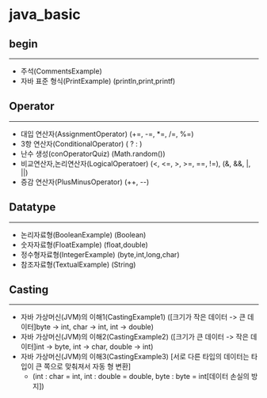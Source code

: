 # java_basic
## **begin**
---
 * 주석(CommentsExample)
 * 자바 표준 형식(PrintExample) (println,print,printf)
   
## **Operator**
---
 * 대입 연산자(AssignmentOperator) (+=, -=, *=, /=, %=)
 * 3항 연산자(ConditionalOperator) (  ? : )
 * 난수 생성(conOperatorQuiz) (Math.random())
 * 비교연산자,논리연산자(LogicalOperatoer) (<, <=, >, >=, ==, !=), (&, &&, |, ||)
 * 증감 연산자(PlusMinusOperator) (++, --)

## **Datatype**
---
 * 논리자료형(BooleanExample) (Boolean)
 * 숫자자료형(FloatExample) (float,double)
 * 정수형자료형(IntegerExample) (byte,int,long,char)
 * 참조자료형(TextualExample) (String)

## **Casting**
---
* 자바 가상머신(JVM)의 이해1(CastingExample1) ([크기가 작은 데이터 -> 큰 데이터]byte -> int, char -> int, int -> double)
* 자바 가상머신(JVM)의 이해2(CastingExample2) ([크기가 큰 데이터 -> 작은 데이터]int -> byte, int -> char, double -> int)
* 자바 가상머신(JVM)의 이해3(CastingExample3) [서로 다른 타입의 데이터는 타입이 큰 쪽으로 맞춰져서 자동 형 변환]
  * (int : char = int, int : double = double, byte : byte = int[데이터 손실의 방지])
